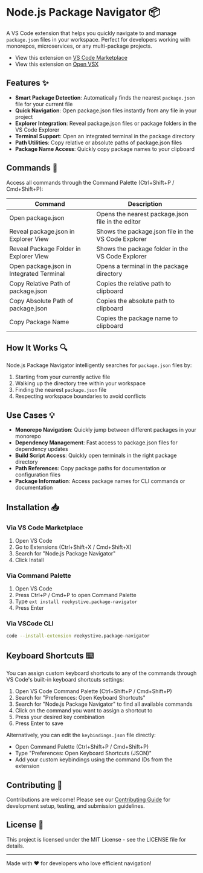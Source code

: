 # Node.js Package Navigator 📦

A VS Code extension that helps you quickly navigate to and manage `package.json` files in your workspace. Perfect for developers working with monorepos, microservices, or any multi-package projects.

- View this extension on [VS Code Marketplace](https://marketplace.visualstudio.com/items?itemName=reekystive.package-navigator)
- View this extension on [Open VSX](https://open-vsx.org/extension/reekystive/package-navigator)

## Features ✨

- **Smart Package Detection**: Automatically finds the nearest `package.json` file for your current file
- **Quick Navigation**: Open package.json files instantly from any file in your project
- **Explorer Integration**: Reveal package.json files or package folders in the VS Code Explorer
- **Terminal Support**: Open an integrated terminal in the package directory
- **Path Utilities**: Copy relative or absolute paths of package.json files
- **Package Name Access**: Quickly copy package names to your clipboard

## Commands 🚀

Access all commands through the Command Palette (Ctrl+Shift+P / Cmd+Shift+P):

| Command                                  | Description                                         |
| ---------------------------------------- | --------------------------------------------------- |
| Open package.json                        | Opens the nearest package.json file in the editor   |
| Reveal package.json in Explorer View     | Shows the package.json file in the VS Code Explorer |
| Reveal Package Folder in Explorer View   | Shows the package folder in the VS Code Explorer    |
| Open package.json in Integrated Terminal | Opens a terminal in the package directory           |
| Copy Relative Path of package.json       | Copies the relative path to clipboard               |
| Copy Absolute Path of package.json       | Copies the absolute path to clipboard               |
| Copy Package Name                        | Copies the package name to clipboard                |

## How It Works 🔍

Node.js Package Navigator intelligently searches for `package.json` files by:

1. Starting from your currently active file
2. Walking up the directory tree within your workspace
3. Finding the nearest `package.json` file
4. Respecting workspace boundaries to avoid conflicts

## Use Cases 💡

- **Monorepo Navigation**: Quickly jump between different packages in your monorepo
- **Dependency Management**: Fast access to package.json files for dependency updates
- **Build Script Access**: Quickly open terminals in the right package directory
- **Path References**: Copy package paths for documentation or configuration files
- **Package Information**: Access package names for CLI commands or documentation

## Installation 📥

### Via VS Code Marketplace

1. Open VS Code
2. Go to Extensions (Ctrl+Shift+X / Cmd+Shift+X)
3. Search for "Node.js Package Navigator"
4. Click Install

### Via Command Palette

1. Open VS Code
2. Press Ctrl+P / Cmd+P to open Command Palette
3. Type `ext install reekystive.package-navigator`
4. Press Enter

### Via VSCode CLI

```bash
code --install-extension reekystive.package-navigator
```

## Keyboard Shortcuts ⌨️

You can assign custom keyboard shortcuts to any of the commands through VS Code's built-in keyboard shortcuts settings:

1. Open VS Code Command Palette (Ctrl+Shift+P / Cmd+Shift+P)
2. Search for "Preferences: Open Keyboard Shortcuts"
3. Search for "Node.js Package Navigator" to find all available commands
4. Click on the command you want to assign a shortcut to
5. Press your desired key combination
6. Press Enter to save

Alternatively, you can edit the `keybindings.json` file directly:

- Open Command Palette (Ctrl+Shift+P / Cmd+Shift+P)
- Type "Preferences: Open Keyboard Shortcuts (JSON)"
- Add your custom keybindings using the command IDs from the extension

## Contributing 🤝

Contributions are welcome! Please see our [Contributing Guide](CONTRIBUTING.md) for development setup, testing, and submission guidelines.

## License 📄

This project is licensed under the MIT License - see the LICENSE file for details.

---

Made with ❤️ for developers who love efficient navigation!
